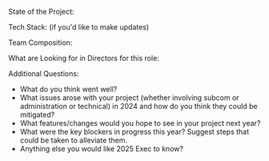State of the Project:

Tech Stack:
(if you'd like to make updates)

Team Composition:

What are Looking for in Directors for this role:

Additional Questions:
- What do you think went well?
 - What issues arose with your project (whether involving subcom or administration or technical) in 2024 and how do you think they could be mitigated?
 - What features/changes would you hope to see in your project next year? 
 - What were the key blockers in progress this year? Suggest steps that could be taken to alleviate them.
 - Anything else you would like 2025 Exec to know?